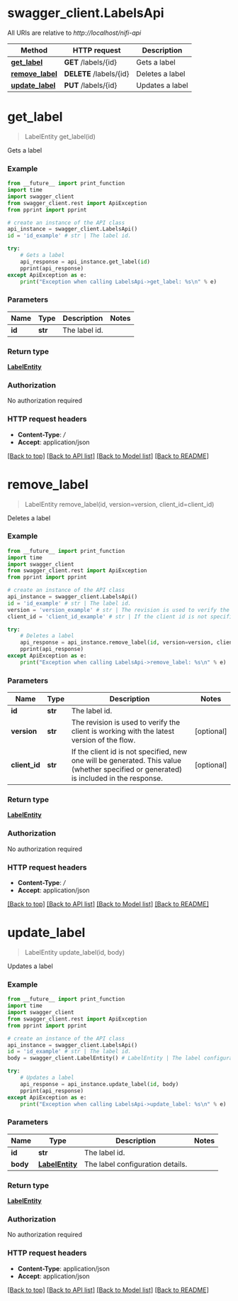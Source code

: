 # swagger_client.LabelsApi

All URIs are relative to *http://localhost/nifi-api*

Method | HTTP request | Description
------------- | ------------- | -------------
[**get_label**](LabelsApi.md#get_label) | **GET** /labels/{id} | Gets a label
[**remove_label**](LabelsApi.md#remove_label) | **DELETE** /labels/{id} | Deletes a label
[**update_label**](LabelsApi.md#update_label) | **PUT** /labels/{id} | Updates a label


# **get_label**
> LabelEntity get_label(id)

Gets a label



### Example
```python
from __future__ import print_function
import time
import swagger_client
from swagger_client.rest import ApiException
from pprint import pprint

# create an instance of the API class
api_instance = swagger_client.LabelsApi()
id = 'id_example' # str | The label id.

try:
    # Gets a label
    api_response = api_instance.get_label(id)
    pprint(api_response)
except ApiException as e:
    print("Exception when calling LabelsApi->get_label: %s\n" % e)
```

### Parameters

Name | Type | Description  | Notes
------------- | ------------- | ------------- | -------------
 **id** | **str**| The label id. | 

### Return type

[**LabelEntity**](LabelEntity.md)

### Authorization

No authorization required

### HTTP request headers

 - **Content-Type**: */*
 - **Accept**: application/json

[[Back to top]](#) [[Back to API list]](../README.md#documentation-for-api-endpoints) [[Back to Model list]](../README.md#documentation-for-models) [[Back to README]](../README.md)

# **remove_label**
> LabelEntity remove_label(id, version=version, client_id=client_id)

Deletes a label



### Example
```python
from __future__ import print_function
import time
import swagger_client
from swagger_client.rest import ApiException
from pprint import pprint

# create an instance of the API class
api_instance = swagger_client.LabelsApi()
id = 'id_example' # str | The label id.
version = 'version_example' # str | The revision is used to verify the client is working with the latest version of the flow. (optional)
client_id = 'client_id_example' # str | If the client id is not specified, new one will be generated. This value (whether specified or generated) is included in the response. (optional)

try:
    # Deletes a label
    api_response = api_instance.remove_label(id, version=version, client_id=client_id)
    pprint(api_response)
except ApiException as e:
    print("Exception when calling LabelsApi->remove_label: %s\n" % e)
```

### Parameters

Name | Type | Description  | Notes
------------- | ------------- | ------------- | -------------
 **id** | **str**| The label id. | 
 **version** | **str**| The revision is used to verify the client is working with the latest version of the flow. | [optional] 
 **client_id** | **str**| If the client id is not specified, new one will be generated. This value (whether specified or generated) is included in the response. | [optional] 

### Return type

[**LabelEntity**](LabelEntity.md)

### Authorization

No authorization required

### HTTP request headers

 - **Content-Type**: */*
 - **Accept**: application/json

[[Back to top]](#) [[Back to API list]](../README.md#documentation-for-api-endpoints) [[Back to Model list]](../README.md#documentation-for-models) [[Back to README]](../README.md)

# **update_label**
> LabelEntity update_label(id, body)

Updates a label



### Example
```python
from __future__ import print_function
import time
import swagger_client
from swagger_client.rest import ApiException
from pprint import pprint

# create an instance of the API class
api_instance = swagger_client.LabelsApi()
id = 'id_example' # str | The label id.
body = swagger_client.LabelEntity() # LabelEntity | The label configuration details.

try:
    # Updates a label
    api_response = api_instance.update_label(id, body)
    pprint(api_response)
except ApiException as e:
    print("Exception when calling LabelsApi->update_label: %s\n" % e)
```

### Parameters

Name | Type | Description  | Notes
------------- | ------------- | ------------- | -------------
 **id** | **str**| The label id. | 
 **body** | [**LabelEntity**](LabelEntity.md)| The label configuration details. | 

### Return type

[**LabelEntity**](LabelEntity.md)

### Authorization

No authorization required

### HTTP request headers

 - **Content-Type**: application/json
 - **Accept**: application/json

[[Back to top]](#) [[Back to API list]](../README.md#documentation-for-api-endpoints) [[Back to Model list]](../README.md#documentation-for-models) [[Back to README]](../README.md)

